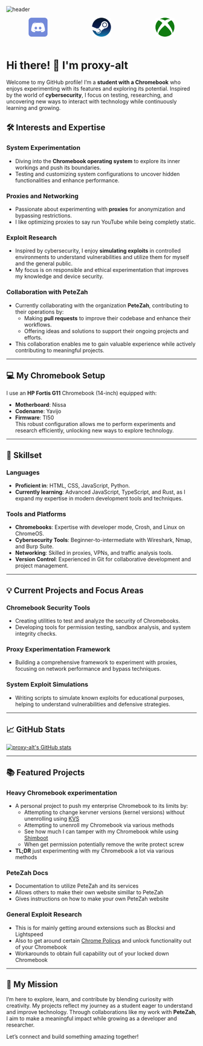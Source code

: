![header](https://capsule-render.vercel.app/api?type=waving&color=0068b3&height=300&section=header&text=Hello%20there&fontSize=90&animation=fadeIn&fontAlignY=38&desc=I'm%20Proxy-alt!&descAlignY=51&descAlign=62&fontColor=0095ff)
<div style="display: flex; justify-content: space-around; align-items: center">
  <a href= target="_blank"><img src="assets/discord-tile.svg" width="50"></a>
  <a href="https://steamcommunity.com/id/bluelamborghini" target="_blank"><img src="assets/steampowered-icon.svg" width="50"></a>
  <a href="https://www.xbox.com/en-US/play/user/BigDaddyAvenger?gamertag=BigDaddyAvenger" target="_blank"><img src="assets/xbox-icon.svg" width="50"></a>
</div>

<br />

# Hi there! 👋 I'm **proxy-alt**

Welcome to my GitHub profile! I’m a **student with a Chromebook** who enjoys experimenting with its features and exploring its potential. Inspired by the world of **cybersecurity**, I focus on testing, researching, and uncovering new ways to interact with technology while continuously learning and growing.

## 🛠 Interests and Expertise

### **System Experimentation**
- Diving into the **Chromebook operating system** to explore its inner workings and push its boundaries.
- Testing and customizing system configurations to uncover hidden functionalities and enhance performance.

### **Proxies and Networking**
- Passionate about experimenting with **proxies** for anonymization and bypassing restrictions.
- I like optimizing proxies to say run YouTube while being completly static.

### **Exploit Research**
- Inspired by cybersecurity, I enjoy **simulating exploits** in controlled environments to understand vulnerabilities and utilize them for myself and the general public.
- My focus is on responsible and ethical experimentation that improves my knowledge and device security.

### **Collaboration with PeteZah**
- Currently collaborating with the organization **PeteZah**, contributing to their operations by:
  - Making **pull requests** to improve their codebase and enhance their workflows.
  - Offering ideas and solutions to support their ongoing projects and efforts.
- This collaboration enables me to gain valuable experience while actively contributing to meaningful projects.

---

## 💻 My Chromebook Setup
I use an **HP Fortis G11** Chromebook (14-inch) equipped with:
- **Motherboard**: Nissa
- **Codename**: Yavijo
- **Firmware**: TI50  
This robust configuration allows me to perform experiments and research efficiently, unlocking new ways to explore technology.

---

## 🌟 Skillset

### **Languages**
- **Proficient in**: HTML, CSS, JavaScript, Python.
- **Currently learning**: Advanced JavaScript, TypeScript, and Rust, as I expand my expertise in modern development tools and techniques.

### **Tools and Platforms**
- **Chromebooks**: Expertise with developer mode, Crosh, and Linux on ChromeOS.
- **Cybersecurity Tools**: Beginner-to-intermediate with Wireshark, Nmap, and Burp Suite.
- **Networking**: Skilled in proxies, VPNs, and traffic analysis tools.
- **Version Control**: Experienced in Git for collaborative development and project management.

---

## 💡 Current Projects and Focus Areas

### **Chromebook Security Tools**
- Creating utilities to test and analyze the security of Chromebooks.
- Developing tools for permission testing, sandbox analysis, and system integrity checks.

### **Proxy Experimentation Framework**
- Building a comprehensive framework to experiment with proxies, focusing on network performance and bypass techniques.

### **System Exploit Simulations**
- Writing scripts to simulate known exploits for educational purposes, helping to understand vulnerabilities and defensive strategies.

---

## 📈 GitHub Stats
[![proxy-alt's GitHub stats](https://github-readme-stats.vercel.app/api?username=proxy-alt&show_icons=true&theme=radical)](https://github.com/proxy-alt)

---

## 📚 Featured Projects

### **Heavy Chromebook experimentation**
- A personal project to push my enterprise Chromebook to its limits by:
    - Attempting to change kervner versions (kernel versions) without unenrolling using [KVS](https://github.com/kxtzownsu/KVS/)
    - Attempting to unenroll my Chromebook via various methods
    - See how much I can tamper with my Chromebook while using [Shimboot](https://github.com/ading2210/shimboot)
    - When get permission potentially remove the write protect screw
- **TL;DR** just experimenting with my Chromebook a lot via various methods

### **PeteZah Docs**
- Documentation to utilize PeteZah and its services
- Allows others to make their own website simillar to PeteZah
- Gives instructions on how to make your own PeteZah website

### **General Exploit Research**
- This is for mainly getting around extensions such as Blocksi and Lightspeed
- Also to get around certain [Chrome Policys](chrome://policy) and unlock functionality out of your Chromebook
- Workarounds to obtain full capability out of your locked down Chromebook

---

## 🎯 My Mission
I’m here to explore, learn, and contribute by blending curiosity with creativity. My projects reflect my journey as a student eager to understand and improve technology. Through collaborations like my work with **PeteZah**, I aim to make a meaningful impact while growing as a developer and researcher.

Let’s connect and build something amazing together!

<!---
Proxy-alt/Proxy-alt is a ✨ special ✨ repository because its `README.md` (this file) appears on your GitHub profile.
You can click the Preview link to take a look at your changes.
--->
